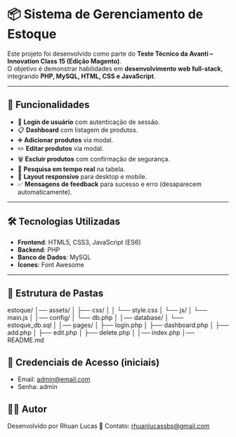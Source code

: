 # 📦 Sistema de Gerenciamento de Estoque

Este projeto foi desenvolvido como parte do **Teste Técnico da Avanti – Innovation Class 15 (Edição Magento)**.  
O objetivo é demonstrar habilidades em **desenvolvimento web full-stack**, integrando **PHP, MySQL, HTML, CSS e JavaScript**.

---

## 🚀 Funcionalidades

- 🔐 **Login de usuário** com autenticação de sessão.
- 📋 **Dashboard** com listagem de produtos.
- ➕ **Adicionar produtos** via modal.
- ✏️ **Editar produtos** via modal.
- 🗑️ **Excluir produtos** com confirmação de segurança.
- 🔎 **Pesquisa em tempo real** na tabela.
- 📱 **Layout responsivo** para desktop e mobile.
- ✅ **Mensagens de feedback** para sucesso e erro (desaparecem automaticamente).

---

## 🛠️ Tecnologias Utilizadas

- **Frontend**: HTML5, CSS3, JavaScript (ES6)
- **Backend**: PHP
- **Banco de Dados**: MySQL
- **Ícones**: Font Awesome

---

## 📂 Estrutura de Pastas

estoque/
│── assets/
│ ├── css/
│ │ └── style.css
│ └── js/
│ └── main.js
│
│── config/
│ └── db.php
│
│── database/
│ └── estoque_db.sql
│
│── pages/
│ ├── login.php
│ ├── dashboard.php
│ ├── add.php
│ ├── edit.php
│ ├── delete.php
│
│── index.php
│── README.md

## 🔑 Credenciais de Acesso (iniciais)

- Email: admin@email.com
- Senha: admin

## 👨‍💻 Autor

Desenvolvido por Rhuan Lucas
📧 Contato: rhuanlucassbs@gmail.com
